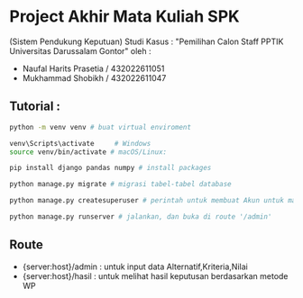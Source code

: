 # Project Akhir Mata Kuliah SPK
(Sistem Pendukung Keputuan)
Studi Kasus : "Pemilihan Calon Staff PPTIK Universitas Darussalam Gontor"
oleh : 
- Naufal Harits Prasetia / 432022611051
- Mukhammad Shobikh / 432022611047
  
## Tutorial :    
```bash
python -m venv venv # buat virtual enviroment

venv\Scripts\activate     # Windows
source venv/bin/activate # macOS/Linux:

pip install django pandas numpy # install packages

python manage.py migrate # migrasi tabel-tabel database

python manage.py createsuperuser # perintah untuk membuat Akun untuk masuk ke admin dashboard

python manage.py runserver # jalankan, dan buka di route '/admin'
```

## Route
- {server:host}/admin : untuk input data Alternatif,Kriteria,Nilai
- {server:host}/hasil : untuk melihat hasil keputusan berdasarkan metode WP
